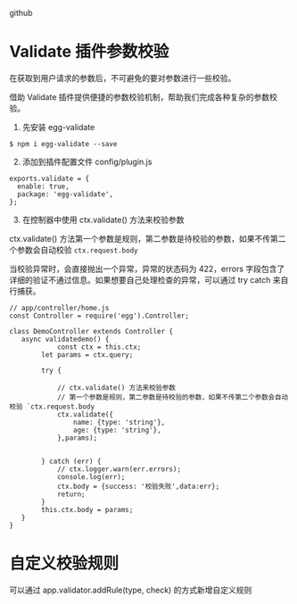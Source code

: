 

github



# Validate 插件参数校验

在获取到用户请求的参数后，不可避免的要对参数进行一些校验。

借助 Validate 插件提供便捷的参数校验机制，帮助我们完成各种复杂的参数校验。


1. 先安装 egg-validate

```
$ npm i egg-validate --save
```

2. 添加到插件配置文件 config/plugin.js
   
```
exports.validate = {
  enable: true,
  package: 'egg-validate',
};
```

3. 在控制器中使用 ctx.validate() 方法来校验参数

ctx.validate() 方法第一个参数是规则，第二参数是待校验的参数，如果不传第二个参数会自动校验 `ctx.request.body`

当校验异常时，会直接抛出一个异常，异常的状态码为 422，errors 字段包含了详细的验证不通过信息。如果想要自己处理检查的异常，可以通过 try catch 来自行捕获。

```
// app/controller/home.js
const Controller = require('egg').Controller;

class DemoController extends Controller {
   async validatedemo() {
       		const ctx = this.ctx;
		let params = ctx.query;
		
		try {
			
			// ctx.validate() 方法来校验参数
			// 第一个参数是规则，第二参数是待校验的参数，如果不传第二个参数会自动校验 `ctx.request.body
			ctx.validate({
				name: {type: 'string'},
				age: {type: 'string'},
			},params);
			
			
		} catch (err) {
			// ctx.logger.warn(err.errors);
			console.log(err);
			ctx.body = {success: '校验失败',data:err};
			return;
		}
		this.ctx.body = params;
   } 
}
```

# 自定义校验规则

可以通过 app.validator.addRule(type, check) 的方式新增自定义规则